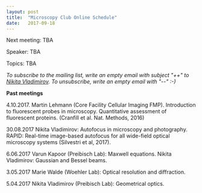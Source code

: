 ```yaml
---
layout: post
title:  "Microscopy Club Online Schedule"
date:   2017-09-18    
---
```

Next meeting: TBA 

Speaker: TBA

Topics: TBA



*To subscribe to the mailing list, write an empty email with subject "++" to [Nikita Vladimirov](mailto:nikita.vladimirov@mdc-berlin.de). To unsubscribe, write an empty email with "--" :-)*

**Past meetings**

4.10.2017. Martin Lehmann (Core Facility Cellular Imaging FMP). Introduction to fluorescent probes in microscopy. Quantitative assessment of fluorescent proteins. (Cranfill et al. Nat. Methods, 2016)

30.08.2017 Nikita Vladimirov: Autofocus in microscopy and photography. RAPID: Real-time image-based autofocus for all wide-field optical microscopy systems (Silvestri et al, 2017).

6.06.2017 Varun Kapoor (Preibisch Lab): Maxwell equations. Nikita Vladimirov: Gaussian and Bessel beams.

3.05.2017 Marie Walde (Woehler Lab):  Optical resolution and diffraction.

5.04.2017 Nikita Vladimirov (Preibisch Lab): Geometrical optics.
